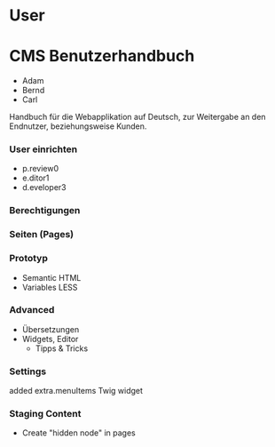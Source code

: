 

User
====

CMS Benutzerhandbuch
====================

- Adam
- Bernd
- Carl

Handbuch für die Webapplikation auf Deutsch, zur Weitergabe an den Endnutzer, 
beziehungsweise Kunden.



### User einrichten

- p.review0
- e.ditor1
- d.eveloper3

### Berechtigungen

### Seiten (Pages)

### Prototyp

- Semantic HTML
- Variables LESS

### Advanced

- Übersetzungen
- Widgets, Editor
  - Tipps & Tricks



### Settings

added extra.menuItems Twig widget




### Staging Content

- Create "hidden node" in pages